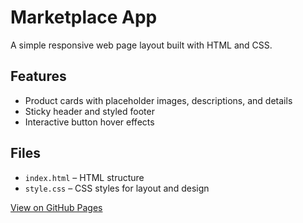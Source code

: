 # Marketplace App

A simple responsive web page layout built with HTML and CSS.

## Features

- Product cards with placeholder images, descriptions, and details
- Sticky header and styled footer
- Interactive button hover effects

## Files

- `index.html` – HTML structure
- `style.css` – CSS styles for layout and design

[View on GitHub Pages](https://.github.io/HTML_CSS_Lexicon/)


